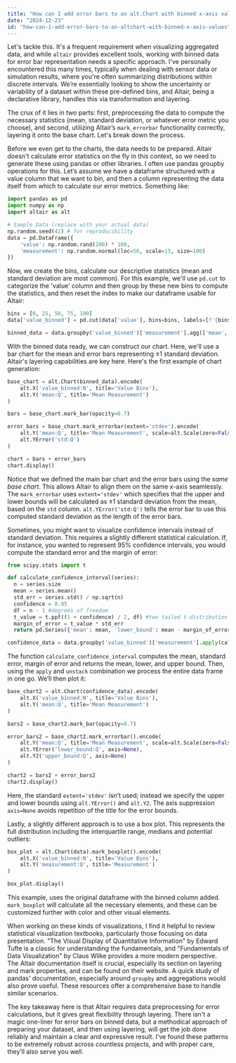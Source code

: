 ```yaml
---
title: "How can I add error bars to an alt.Chart with binned x-axis values?"
date: "2024-12-23"
id: "how-can-i-add-error-bars-to-an-altchart-with-binned-x-axis-values"
---
```


Let's tackle this. It's a frequent requirement when visualizing aggregated data, and while `altair` provides excellent tools, working with binned data for error bar representation needs a specific approach. I've personally encountered this many times, typically when dealing with sensor data or simulation results, where you're often summarizing distributions within discrete intervals. We’re essentially looking to show the uncertainty or variability of a dataset within these pre-defined bins, and Altair, being a declarative library, handles this via transformation and layering.

The crux of it lies in two parts: first, preprocessing the data to compute the necessary statistics (mean, standard deviation, or whatever error metric you choose), and second, utilizing Altair’s `mark_errorbar` functionality correctly, layering it onto the base chart. Let's break down the process.

Before we even get to the charts, the data needs to be prepared. Altair doesn't calculate error statistics on the fly in this context, so we need to generate these using pandas or other libraries. I often use pandas groupby operations for this. Let’s assume we have a dataframe structured with a value column that we want to bin, and then a column representing the data itself from which to calculate our error metrics. Something like:

```python
import pandas as pd
import numpy as np
import altair as alt

# Sample Data (replace with your actual data)
np.random.seed(42) # for reproducibility
data = pd.DataFrame({
    'value': np.random.rand(100) * 100,
    'measurement': np.random.normal(loc=50, scale=15, size=100)
})
```

Now, we create the bins, calculate our descriptive statistics (mean and standard deviation are most common). For this example, we'll use `pd.cut` to categorize the 'value' column and then group by these new bins to compute the statistics, and then reset the index to make our dataframe usable for Altair:

```python
bins = [0, 25, 50, 75, 100]
data['value_binned'] = pd.cut(data['value'], bins=bins, labels=[f'{bins[i]}-{bins[i+1]}' for i in range(len(bins)-1)], include_lowest=True)

binned_data = data.groupby('value_binned')['measurement'].agg(['mean', 'std']).reset_index()
```

With the binned data ready, we can construct our chart. Here, we'll use a bar chart for the mean and error bars representing ±1 standard deviation. Altair's layering capabilities are key here. Here's the first example of chart generation:

```python
base_chart = alt.Chart(binned_data).encode(
    alt.X('value_binned:N', title='Value Bins'),
    alt.Y('mean:Q', title='Mean Measurement')
)

bars = base_chart.mark_bar(opacity=0.7)

error_bars = base_chart.mark_errorbar(extent='stdev').encode(
    alt.Y('mean:Q', title='Mean Measurement', scale=alt.Scale(zero=False)),
    alt.YError('std:Q')
)

chart = bars + error_bars
chart.display()
```

Notice that we defined the main bar chart and the error bars using the *same base chart*. This allows Altair to align them on the same x-axis seamlessly. The `mark_errorbar` uses `extent='stdev'` which specifies that the upper and lower bounds will be calculated as ±1 standard deviation from the mean, based on the `std` column. `alt.YError('std:Q')` tells the error bar to use this computed standard deviation as the length of the error bars.

Sometimes, you might want to visualize confidence intervals instead of standard deviation. This requires a slightly different statistical calculation. If, for instance, you wanted to represent 95% confidence intervals, you would compute the standard error and the margin of error:

```python
from scipy.stats import t

def calculate_confidence_interval(series):
  n = series.size
  mean = series.mean()
  std_err = series.std() / np.sqrt(n)
  confidence = 0.95
  df = n - 1 #degrees of freedom
  t_value = t.ppf((1 + confidence) / 2, df) #two tailed t-distribution
  margin_of_error = t_value * std_err
  return pd.Series({'mean': mean, 'lower_bound': mean - margin_of_error, 'upper_bound': mean + margin_of_error})

confidence_data = data.groupby('value_binned')['measurement'].apply(calculate_confidence_interval).unstack().reset_index()
```

The function `calculate_confidence_interval` computes the mean, standard error, margin of error and returns the mean, lower, and upper bound. Then, using the `apply` and `unstack` combination we process the entire data frame in one go. We’ll then plot it:

```python
base_chart2 = alt.Chart(confidence_data).encode(
    alt.X('value_binned:N', title='Value Bins'),
    alt.Y('mean:Q', title='Mean Measurement')
)

bars2 = base_chart2.mark_bar(opacity=0.7)

error_bars2 = base_chart2.mark_errorbar().encode(
    alt.Y('mean:Q', title='Mean Measurement', scale=alt.Scale(zero=False)),
    alt.YError('lower_bound:Q', axis=None),
    alt.Y2('upper_bound:Q', axis=None)
)

chart2 = bars2 + error_bars2
chart2.display()
```

Here, the standard `extent='stdev'` isn’t used; instead we specify the upper and lower bounds using `alt.YError()` and `alt.Y2`. The axis suppression `axis=None` avoids repetition of the title for the error bounds.

Lastly, a slightly different approach is to use a box plot. This represents the full distribution including the interquartile range, medians and potential outliers:

```python
box_plot = alt.Chart(data).mark_boxplot().encode(
    alt.X('value_binned:N', title='Value Bins'),
    alt.Y('measurement:Q', title='Measurement')
)

box_plot.display()
```

This example, uses the original dataframe with the binned column added. `mark_boxplot` will calculate all the necessary elements, and these can be customized further with color and other visual elements.

When working on these kinds of visualizations, I find it helpful to review statistical visualization textbooks, particularly those focusing on data presentation. "The Visual Display of Quantitative Information" by Edward Tufte is a classic for understanding the fundamentals, and "Fundamentals of Data Visualization" by Claus Wilke provides a more modern perspective. The Altair documentation itself is crucial, especially its section on layering and mark properties, and can be found on their website. A quick study of pandas' documentation, especially around `groupby` and aggregations would also prove useful. These resources offer a comprehensive base to handle similar scenarios.

The key takeaway here is that Altair requires data preprocessing for error calculations, but it gives great flexibility through layering. There isn't a magic one-liner for error bars on binned data, but a methodical approach of preparing your dataset, and then using layering, will get the job done reliably and maintain a clear and expressive result. I've found these patterns to be extremely robust across countless projects, and with proper care, they’ll also serve you well.
